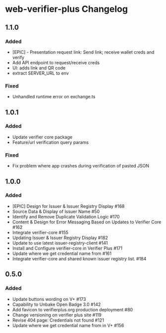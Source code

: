 # web-verifier-plus Changelog

## 1.1.0 
### Added
- [EPIC] - Presentation request link: Send link; receive wallet creds and verify
- Add API endpoint to request/receive creds
- UI: adds link and QR code
- extract SERVER_URL to env

### Fixed
- Unhandled runtime error on exchange.ts

## 1.0.1 
### Added
- Update verifier core package
- Feature/url verification query params
### Fixed
- Fix problem where app crashes during verification of pasted JSON


## 1.0.0 
### Added
- [EPIC] Design for Issuer & Issuer Registry Display #168
- Source Data & Display of Issuer Name #50
- Identify and Remove Duplicate Validation Logic #170
- Content & Design for Error Messaging Based on Updates to Verifier Core #162
- Integrate verifier-core #155
- Updating Issuer & Issuer Registry Display #182
- Update to use latest issuer-registry-client #141
- Install and Configure verifier-core in Verifier Plus #171
- Update where we get credential name from #161
- Integrate verifier-core and shared known issuer registry list. #184

## 0.5.0 
### Added
- Update buttons wording on V+ #173
- Capability to Unbake Open Badge 3.0 #142
- Add favicon to verifierplus.org production deployment #80
- Change versioning on verifier plus site #119
- Revise 404 page: Credentials not found #121
- Update where we get credential name from in V+ #156